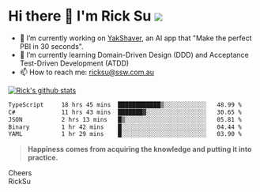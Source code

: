 # Hi there 👋 I'm Rick Su ![](https://komarev.com/ghpvc/?username=ricksu978)
<!--
**ricksu978/ricksu978** is a ✨ _special_ ✨ repository because its `README.md` (this file) appears on your GitHub profile.

Here are some ideas to get you started:
-->
- 🔭 I’m currently working on [YakShaver](https://yakshaver.ai/), an AI app that "Make the perfect PBI in 30 seconds".
- 🌱 I’m currently learning Domain-Driven Design (DDD) and Acceptance Test-Driven Development (ATDD)
- 📫 How to reach me: ricksu@ssw.com.au
<!--
- 👯 I’m looking to collaborate on ...
- 🤔 I’m looking for help with ...
- 💬 Ask me about ...
-->
<!--
- 😄 Pronouns: ...
- ⚡ Fun fact: ...
-->
[![Rick's github stats](https://github-readme-stats.vercel.app/api?username=ricksu978&theme=dark)](https://github.com/ricksu978/ricksu978)

<!--START_SECTION:waka-->

```txt
TypeScript     18 hrs 45 mins  ████████████▒░░░░░░░░░░░░   48.99 %
C#             11 hrs 43 mins  ███████▓░░░░░░░░░░░░░░░░░   30.65 %
JSON           2 hrs 13 mins   █▒░░░░░░░░░░░░░░░░░░░░░░░   05.81 %
Binary         1 hr 42 mins    █░░░░░░░░░░░░░░░░░░░░░░░░   04.44 %
YAML           1 hr 29 mins    █░░░░░░░░░░░░░░░░░░░░░░░░   03.90 %
```

<!--END_SECTION:waka-->

> **Happiness comes from acquiring the knowledge and putting it into practice.**

Cheers  
RickSu 
